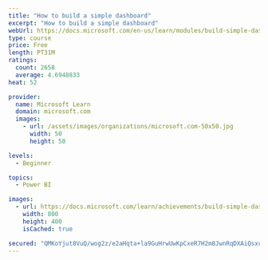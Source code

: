 ```yaml
---
title: "How to build a simple dashboard"
excerpt: "How to build a simple dashboard"
webUrl: https://docs.microsoft.com/en-us/learn/modules/build-simple-dashboard/
type: course
price: Free
length: PT31M
ratings:
  count: 2658
  average: 4.6948833
heat: 52

provider:
  name: Microsoft Learn
  domain: microsoft.com
  images:
    - url: /assets/images/organizations/microsoft.com-50x50.jpg
      width: 50
      height: 50

levels:
  - Beginner

topics:
  - Power BI

images:
  - url: https://docs.microsoft.com/learn/achievements/build-simple-dashboard-social.png
    width: 800
    height: 400
    isCached: true

secured: "QMKoYjut8VuQ/wog2z/e2aHqta+la9GuHrwUwKpCxeR7H2m8JwnRqDXAiQsxuVcnJmcq8gccS1MuSkSXF07A+CY7Yi96B7ydWj9eNt9+oVStWNEdzJe1XJ9OHGiLtt6hqUvO1iGHoNXT0eiOKbusOlAsB8/J7ImN3DANxfREqbTmMUPu5ja4AqmbH2Nmc3+ZeE99AHEp3cqmQRl4T9VFenr7LlqZ+zV2kuPfS2cIABn+Hc4YhyeXheOAZGBELBcaa3rGiU/lrdafkLnK1GMAoX1FC9iHEiWQF4GY1/szgLE90DXsKgKwqtXCK7fspvi3mktj0N0Q2IB5niLPuh+muhBvShezFXMqS04APWDeN9GYhXdSD7nCJ4zymY7oGzKr+069T2XusyMwpCfrVrWA5eH3zFtmaQ4Vh7P8WmIXIW8=;8SltlvpxrQhtuoi3p4+y8g=="
---
```


